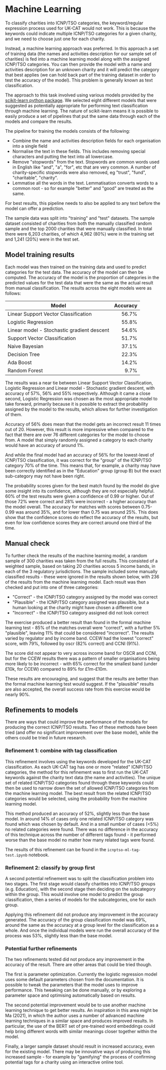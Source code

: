 # Machine Learning

To classify charities into ICNP/TSO categories, the keyword/regular expression process used for UK-CAT would not work. This is because the keywords could indicate multiple ICNP/TSO categories for a given charity, and we need to choose just one for each charity.

Instead, a machine learning approach was preferred. In this approach a set of training data (the names and activities description for our sample set of charities) is fed into a machine learning model along with the assigned ICNP/TSO categories. You can then provide the model with a name and activities description for an unknown charity and it will predict the category that best applies (we can hold back part of the training dataset in order to test the accuracy of the model). This problem is generally known as text classification.

The approach to this task involved using various models provided by the [scikit-learn python package](https://scikit-learn.org/stable/). We selected eight different models that were suggested as potentially appropriate for performing text classification through machine learning. The nature of scikit-learn means it is possible to easily produce a set of pipelines that put the same data through each of the models and compare the results.

The pipeline for training the models consists of the following:

- Combine the name and activities description fields for each organisation into a single field
- Normalise the text in these fields. This includes removing special characters and putting the text into all lowercase.
- Remove "stopwords" from the text. Stopwords are common words used in English like "and", "a", "for", etc that are very common. A number of charity-specific stopwords were also removed, eg "trust", "fund", "charitable", "charity".
- Lemmatise all the words in the text. Lemmatisation converts words to a common root - so for example "better" and "good" are treated as the same.

For best results, this pipeline needs to also be applied to any text before the model can offer a prediction.

The sample data was split into "training" and "test" datasets. The sample dataset consisted of charities from both the manually classified random sample and the top 2000 charities that were manually classified. In total there were 6,203 charities, of which 4,962 (80%) were in the training set and 1,241 (20%) were in the test set.

## Model training results

Each model was then trained on the training data and used to predict categories for the test data. The accuracy of the model can then be computed. The accuracy of the model is the proportion of categories in the predicted values for the test data that were the same as the actual result from manual classification. The results across the eight models were as follows:


Model | Accuracy
----|----:
Linear Support Vector Classification | 56.7%
Logistic Regression | 55.8%
Linear model - Stochastic gradient descent | 54.6%
Support Vector Classification | 51.7%
Naive Bayesian | 37.1%
Decision Tree | 22.3%
Ada Boost | 14.2%
Random Forest | 9.7%


The results was a near tie between Linear Support Vector Classification, Logistic Regression and Linear model - Stochastic gradient descent, with accuracy of 57%, 56% and 55% respectively. Although it came a close second, Logistic Regression was chosen as the most appropriate model to take forward, primarily because it is possible to extract the probability assigned by the model to the results, which allows for further investigation of them.

Accuracy of 56% does mean that the model gets an incorrect result 11 times out of 20. However, this result is more impressive when compared to the fact that there are over 76 different categories for the model to choose from. A model that simply randomly assigned a category to each charity would have an accuracy of around 1%.

And while the final model had an accuracy of 56% for the lowest-level of ICNP/TSO classification, it was correct for the "group" of the ICNP/TSO category 70% of the time. This means that, for example, a charity may have been correctly identified as in the "Education" group (group B) but the exact sub-category may not have been right.

The probability scores given for the best match found by the model do give some insight into its confidence, although they are not especially helpful. 60% of the test results were given a confidence of 0.99 or higher. Out of those 72% were correct and 28% were incorrect - a higher accuracy than the model overall. The accuracy for matches with scores between 0.75-0.99 was around 35%, and for lower than 0.75 was around 25%. This does show that the confidence scores do reflect the accuracy of the results, but even for low confidence scores they are correct around one third of the time.

## Manual check

To further check the results of the machine learning model, a random sample of 300 charities was taken from the full results. This consisted of a weighted sample, based on taking 20 charities across 5 income bands, in each of the 3 regulatory jurisdictions. The sample included some manually classified results - these were ignored in the results shown below, with 236 of the results from the machine learning model. Each result was then checked and put into one of three categories:

- "Correct" - the ICNP/TSO category assigned by the model was correct
- "Plausible" - the ICNP/TSO category assigned was plausible, but a human looking at the charity might have chosen a different one
- "Incorrect" - the ICNP/TSO category assigned did not look correct

The exercise produced a better result than found in the formal machine learning test - 85% of the matches overall were "correct", with a further 5% "plausible", leaving 11% that could be considered "incorrect". The results varied by regulator and by income band. CCEW had the lowest "correct" score, with 79%, followed by oscr (82% correct) and CCNI (91%). 

The score did not appear to very across income band for OSCR and CCNI, but for the CCEW results there was a pattern of smaller organisations being more likely to be incorrect - with 65% correct for the smallest band (under £10k, for CCEW) compared to 89% for £1m-£10m.

These results are encouraging, and suggest that the results are better than the formal machine learning test would suggest. If the "plausible" results are also accepted, the overall success rate from this exercise would be nearly 90%. 

## Refinements to models

There are ways that could improve the performance of the models for producing the correct ICNP/TSO results. Two of these methods have been tried (and offer no significant improvement over the base model), while the others could be tried in future research.

### Refinement 1: combine with tag classification

This refinement involves using the keywords developed for the UK-CAT classification. As each UK-CAT tag has one or more "related" ICNP/TSO categories, the method for this refinement was to first run the UK-CAT keywords against the charity text data (the name and activities). The unique set of related ICNP/TSO categories found through these keywords could then be used to narrow down the set of allowed ICNP/TSO categories from the machine learning model. The best result from the related ICNP/TSO categories would be selected, using the probability from the machine learning model.

This method produced an accuracy of 52%, slightly less than the base model. In around 14% of cases only one related ICNP/TSO category was found which was chosen by default. And in a small number of cases (<5%) no related categories were found. There was no difference in the accuracy of this technique across the number of different tags found - it performed worse than the base model no matter how many related tags were found.

The results of this refinement can be found in the `icnptso-ml-tag-test.ipynb` notebook.

### Refinement 2: classify by group first

A second potential refinement was to split the classification problem into two stages. The first stage would classify charities into ICNP/TSO groups (e.g. Education), with the second stage then deciding on the subcategory within the group. This would involve one model to predict the group classification, then a series of models for the subcategories, one for each group. 

Applying this refinement did not produce any improvement in the accuracy generated. The accuracy of the group classification model was 69%, around the same as the accuracy at a group level for the classification as a whole. And once the individual models were run the overall accuracy of the process was 53%, slightly less than the base model.

### Potential further refinements

The two refinements tested did not produce any improvement in the accuracy of the result. There are other areas that could be tried though.

The first is parameter optimization. Currently the logistic regression model uses some default parameters chosen from the documentation. It is possible to tweak the parameters that the model uses to improve performance. This tweaking can be done manually, or by exploring a parameter space and optimising automatically based on results.

The second potential improvement would be to use another machine learning technique to get better results. An inspiration in this area might be Ma (2021), in which the author uses a number of advanced machine learning techniques in a similar space and produces improved results. In particular, the use of the BERT set of pre-trained word embeddings could help bring different words with similar meanings closer together within the model.

Finally, a larger sample dataset should result in increased accuracy, even for the existing model. There may be innovative ways of producing this increased sample - for example by "gamifying" the process of confirming potential tags for a charity using an interactive online tool. 
